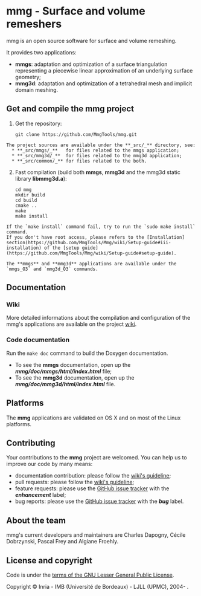 # mmg - Surface and volume remeshers
mmg is an open source software for surface and volume remeshing.

It provides two applications:
  * **mmgs**: adaptation and optimization of a surface triangulation representing a piecewise linear approximation of an underlying surface geometry;
  * **mmg3d**: adaptation and optimization of a tetrahedral mesh and implicit domain meshing.

[//]: # ( comment )

## Get and compile the mmg project
  1. Get the repository:  
      ```Shell
      git clone https://github.com/MmgTools/mmg.git
      ```

    The project sources are available under the **_src/_** directory, see:
      * **_src/mmgs/_**   for files related to the mmgs application;
      * **_src/mmg3d/_**  for files related to the mmg3d application;
      * **_src/common/_** for files related to the both.

  2. Fast compilation (build both **mmgs**, **mmg3d** and the mmg3d static library **libmmg3d.a**):  
      ```Shell
      cd mmg  
      mkdir build  
      cd build  
      cmake ..  
      make  
      make install
      ```
    If the `make install` command fail, try to run the `sudo make install` command.
    If you don't have root access, please refers to the [Installation] section(https://github.com/MmgTools/Mmg/wiki/Setup-guide#iii-installation) of the [setup guide](https://github.com/MmgTools/Mmg/wiki/Setup-guide#setup-guide).

    The **mmgs** and **mmg3d** applications are available under the `mmgs_O3` and `mmg3d_O3` commands. 

## Documentation
### Wiki
More detailed informations about the compilation and configuration of the mmg's applications are available on the project [wiki](https://github.com/MmgTools/mmg/wiki).

### Code documentation
Run the `make doc` command to build the Doxygen documentation.
  * To see the **mmgs** documentation, open up the **_mmg/doc/mmgs/html/index.html_** file;
  * To see the **mmg3d** documentation, open up the **_mmg/doc/mmg3d/html/index.html_** file.

## Platforms
The **mmg** applications are validated on OS X and on most of the Linux platforms. 

## Contributing
Your contributions to the **mmg** project are welcomed. You can help us to improve
our code by many means:
  * documentation contribution: please follow the [wiki's guideline](https://github.com/MmgTools/mmg/wiki/Developpers-wiki#documentation-contribution);
  * pull requests: please follow the [wiki's guideline](https://github.com/MmgTools/mmg/wiki/Developpers-wiki#software-contribution);
  * feature requests: please use the [GitHub issue tracker](https://github.com/MmgTools/mmg/issues/new) with the **_enhancement_** label;
  * bug reports: please use the [GitHub issue tracker](https://github.com/MmgTools/mmg/issues/new) with the **_bug_** label.

## About the team
mmg's current developers and maintainers are Charles Dapogny, Cécile Dobrzynski, Pascal Frey and Algiane Froehly.

## License and copyright
Code is under the [terms of the GNU Lesser General Public License](https://raw.githubusercontent.com/MmgTools/mmg/master/LICENSE).

Copyright © Inria - IMB (Université de Bordeaux) - LJLL (UPMC), 2004- .
